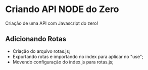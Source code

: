 # Criando API NODE do Zero
Criação de uma API com Javascript do zero!

## Adicionando Rotas
- Criação do arquivo rotas.js;
- Exportando rotas e importando no index para aplicar no "use";
- Movendo configuração do index.js para rotas.js;
